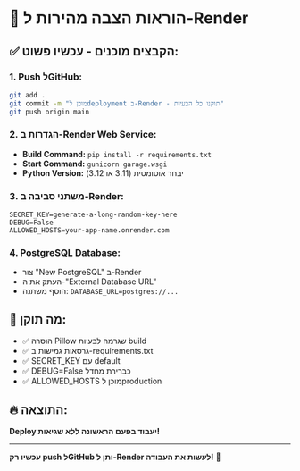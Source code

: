 # 🚀 הוראות הצבה מהירות ל-Render

## ✅ **הקבצים מוכנים - עכשיו פשוט:**

### 1. **Push לGitHub:**
```bash
git add .
git commit -m "מוכן לdeployment ב-Render - תוקנו כל הבעיות"
git push origin main
```

### 2. **הגדרות ב-Render Web Service:**
- **Build Command:** `pip install -r requirements.txt`
- **Start Command:** `gunicorn garage.wsgi`
- **Python Version:** יבחר אוטומטית (3.11 או 3.12)

### 3. **משתני סביבה ב-Render:**
```
SECRET_KEY=generate-a-long-random-key-here
DEBUG=False
ALLOWED_HOSTS=your-app-name.onrender.com
```

### 4. **PostgreSQL Database:**
- צור "New PostgreSQL" ב-Render
- העתק את ה-"External Database URL"
- הוסף משתנה: `DATABASE_URL=postgres://...`

## 🎯 **מה תוקן:**
- ✅ הוסרה Pillow שגרמה לבעיות build
- ✅ גרסאות גמישות ב-requirements.txt
- ✅ SECRET_KEY עם default
- ✅ DEBUG=False כברירת מחדל
- ✅ ALLOWED_HOSTS מוכן לproduction

## 🔥 **התוצאה:**
**Deploy יעבוד בפעם הראשונה ללא שגיאות!**

---
**עכשיו רק push לGitHub ותן ל-Render לעשות את העבודה!** 🚀
